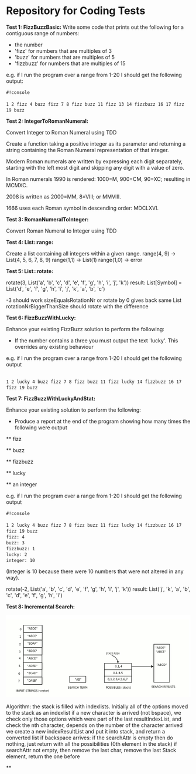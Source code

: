 # Repository for Coding Tests 

**Test 1: FizzBuzzBasic:**
Write some code that prints out the following for a contiguous range of numbers:

* the number
* 'fizz' for numbers that are multiples of 3
* 'buzz' for numbers that are multiples of 5
* 'fizzbuzz' for numbers that are multiples of 15

e.g. if I run the program over a range from 1-20 I should get the following output:


```
#!console

1 2 fizz 4 buzz fizz 7 8 fizz buzz 11 fizz 13 14 fizzbuzz 16 17 fizz 19 buzz

```

**Test 2: IntegerToRomanNumeral:**

Convert Integer to Roman Numeral using TDD

Create a function taking a positive integer as its parameter and returning a string containing the Roman Numeral representation of that integer.

Modern Roman numerals are written by expressing each digit separately, starting with the left most digit and skipping any digit with a value of zero.

In Roman numerals 1990 is rendered: 1000=M, 900=CM, 90=XC; resulting in MCMXC. 

2008 is written as 2000=MM, 8=VIII; or MMVIII. 

1666 uses each Roman symbol in descending order: MDCLXVI.


**Test 3: RomanNumeralToInteger:**

Convert Roman Numeral to Integer using TDD

**Test 4: List::range:**

Create a list containing all integers within a given range.
range(4, 9) -> List(4, 5, 6, 7, 8, 9)
range(1,1) -> List(1)
range(1,0) -> error

**Test 5: List::rotate:**

rotate(3, List('a', 'b', 'c', 'd', 'e', 'f', 'g', 'h', 'i', 'j', 'k'))
result: List[Symbol] = List('d', 'e', 'f', 'g', 'h', 'i', 'j', 'k', 'a', 'b', 'c')

-3 should work
sizeEqualsRotationNr or rotate by 0 gives back same List
rotationNrBiggerThanSize should rotate with the difference

**Test 6: FizzBuzzWithLucky:**

Enhance your existing FizzBuzz solution to perform the following:

* If the number contains a three you must output the text 'lucky'. This overrides any existing behaviour

e.g. if I run the program over a range from 1-20 I should get the following output


```

1 2 lucky 4 buzz fizz 7 8 fizz buzz 11 fizz lucky 14 fizzbuzz 16 17 fizz 19 buzz

```

**Test 7: FizzBuzzWithLuckyAndStat:**

Enhance your existing solution to perform the following:

* Produce a report at the end of the program showing how many times the following were output

** fizz

** buzz

** fizzbuzz

** lucky

** an integer

e.g. if I run the program over a range from 1-20 I should get the following output


```
#!console

1 2 lucky 4 buzz fizz 7 8 fizz buzz 11 fizz lucky 14 fizzbuzz 16 17 fizz 19 buzz
fizz: 4
buzz: 3
fizzbuzz: 1
lucky: 2
integer: 10
```
(Integer is 10 because there were 10 numbers that were not altered in any way).

rotate(-2, List('a', 'b', 'c', 'd', 'e', 'f', 'g', 'h', 'i', 'j', 'k'))
result: List('j', 'k', 'a', 'b', 'c', 'd', 'e', 'f', 'g', 'h', 'i')

**Test 8: Incremental Search:**

![incremental search design](/docs/incsearch.png "incremental search design")

Algorithm:
  the stack is filled with indexlists. Initially all of the options moved to the stack as an indexlist
  if a new character is arrived (not bspace), we check only those options which were part of the last resultIndexList,
  and check the nth character, depends on the number of the character arrived
  we create a new indexResultList and put it into stack, and return a converted list
  if backspace arrives: if the searchAttr is empty then do nothing, just return with all the possibilities (0th element in the stack)
  if searchAttr not empty, then remove the last char, remove the last Stack element, return the one before
  


**

